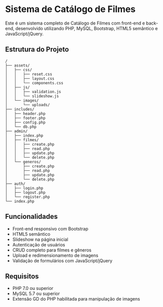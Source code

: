 # Sistema de Catálogo de Filmes

Este é um sistema completo de Catálogo de Filmes com front-end e back-end, desenvolvido utilizando PHP, MySQL, Bootstrap, HTML5 semântico e JavaScript/jQuery.

## Estrutura do Projeto

```
/
├── assets/
│   ├── css/
│   │   ├── reset.css
│   │   ├── layout.css
│   │   └── components.css
│   ├── js/
│   │   ├── validation.js
│   │   └── slideshow.js
│   └── images/
│       └── uploads/
├── includes/
│   ├── header.php
│   ├── footer.php
│   ├── config.php
│   └── db.php
├── admin/
│   ├── index.php
│   ├── filmes/
│   │   ├── create.php
│   │   ├── read.php
│   │   ├── update.php
│   │   └── delete.php
│   └── generos/
│       ├── create.php
│       ├── read.php
│       ├── update.php
│       └── delete.php
├── auth/
│   ├── login.php
│   ├── logout.php
│   └── register.php
└── index.php
```

## Funcionalidades

- Front-end responsivo com Bootstrap
- HTML5 semântico
- Slideshow na página inicial
- Autenticação de usuários
- CRUD completo para filmes e gêneros
- Upload e redimensionamento de imagens
- Validação de formulários com JavaScript/jQuery

## Requisitos

- PHP 7.0 ou superior
- MySQL 5.7 ou superior
- Extensão GD do PHP habilitada para manipulação de imagens